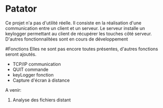 # Patator
Ce projet n'a pas d'utilité réelle. Il consiste en la réalisation d'une communication entre un client et un serveur. Le serveur  installe un keylogger permettant au client de récupérer les touches côté serveur.
D'autres fonctionnalitées sont en cours de développement 

#Fonctions
Elles ne sont pas encore toutes présentes, d'autres fonctions seront ajoutés.

* TCP/IP communication
* QUIT commande
* keyLogger fonction
* Capture d'écran à distance

A venir:

1. Analyse des fichiers distant
